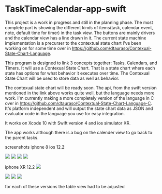 # TaskTimeCalendar-app-swift
This project is a work in progress and still in the planning phase.  The most complete part is showing the different kinds of items(task, calendar event, note, default time for timer) in the task view.  The buttons are mainly drivers and the calendar view
has a line drawn in it.  The current state machine implementation is a precurser to the contextual state chart I've been working on for some time over in https://github.com/dtauraso/Contexual-State-Chart-Language.

This program is designed to link 3 concepts together: Tasks, Calendars, and Timers.  It will use a Contexual State Chart.  That is a state chart where each state has options for what behavior it executes over time.  The Contexual State Chart will be used to store data as well as behavior.

The contexual state chart will be ready soon.  The api, from the swift version mentioned in the link above works quite well, but the language needs more work.  I'm currently making a more completely version of the language in C over in https://github.com/dtauraso/Contextual-State-Chart-Language-C.  It's platform independent and will output the state chart data as JSON and evaluator code in the language you use for easy integration. 


It works on Xcode 10 with Swift version 4 and ios simulator XR.

The app works although there is a bug on the calender view to go back to the parent tasks.

screenshots
iphone 8 ios 12.2

<img src="https://github.com/dtauraso/TaskTimeCalendar-app-swift/blob/master/iphone%208%20using%20ios%208/Screen%20Shot%202019-06-12%20at%201.33.52%20PM.png">

<img src="https://github.com/dtauraso/TaskTimeCalendar-app-swift/blob/master/iphone%208%20using%20ios%208/Screen%20Shot%202019-06-12%20at%201.33.55%20PM.png">
<img src="https://github.com/dtauraso/TaskTimeCalendar-app-swift/blob/master/iphone%208%20using%20ios%208/Screen%20Shot%202019-06-12%20at%201.33.58%20PM.png">

<img src="https://github.com/dtauraso/TaskTimeCalendar-app-swift/blob/master/iphone%208%20using%20ios%208/Screen%20Shot%202019-06-12%20at%201.34.06%20PM.png">


iphone XR 12.2
<img src="https://github.com/dtauraso/TaskTimeCalendar-app-swift/blob/master/iphone%20XR%20using%20ios%2012/Screen%20Shot%202019-06-12%20at%201.42.31%20PM.png">

<img src="https://github.com/dtauraso/TaskTimeCalendar-app-swift/blob/master/iphone%20XR%20using%20ios%2012/Screen%20Shot%202019-06-12%20at%201.42.34%20PM.png">
<img src="https://github.com/dtauraso/TaskTimeCalendar-app-swift/blob/master/iphone%20XR%20using%20ios%2012/Screen%20Shot%202019-06-12%20at%201.42.39%20PM.png">
<img src="https://github.com/dtauraso/TaskTimeCalendar-app-swift/blob/master/iphone%20XR%20using%20ios%2012/Screen%20Shot%202019-06-12%20at%201.44.05%20PM.png">

for each of these versions the table view had to be adjusted
